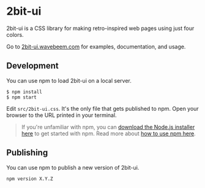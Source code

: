# 2bit-ui

2bit-ui is a CSS library for making retro-inspired web pages using just four colors.

Go to [2bit-ui.wavebeem.com](https://2bit-ui.wavebeem.com) for examples, documentation, and usage.

## Development

You can use npm to load 2bit-ui on a local server.

```
$ npm install
$ npm start
```

Edit `src/2bit-ui.css`. It's the only file that gets published to npm. Open your browser to the URL printed in your terminal.

> If you're unfamiliar with npm, you can [download the Node.js installer here](https://nodejs.org/en/download/) to get started with npm. Read more about [how to use npm here](https://docs.npmjs.com/about-npm/).

## Publishing

You can use npm to publish a new version of 2bit-ui.

```
npm version X.Y.Z
```
